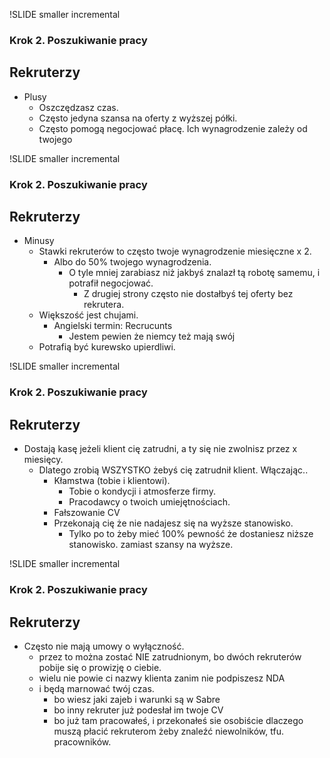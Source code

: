 !SLIDE smaller incremental

### Krok 2. Poszukiwanie pracy  ###
## Rekruterzy ##

- Plusy
    * Oszczędzasz czas.
    * Często jedyna szansa na oferty z wyższej półki.
    * Często pomogą negocjować płacę. Ich wynagrodzenie zależy od twojego

!SLIDE smaller incremental

### Krok 2. Poszukiwanie pracy  ###
## Rekruterzy ##

- Minusy
    * Stawki rekruterów to często twoje wynagrodzenie miesięczne x 2.
        - Albo do 50% twojego wynagrodzenia.
            * O tyle mniej zarabiasz niż jakbyś znalazł tą robotę samemu, i potrafił negocjować.
                - Z drugiej strony często nie dostałbyś tej oferty bez rekrutera.
    * Większość jest chujami.
        - Angielski termin: Recrucunts
            * Jestem pewien że niemcy też mają swój
    * Potrafią być kurewsko upierdliwi.

!SLIDE smaller incremental

### Krok 2. Poszukiwanie pracy  ###
## Rekruterzy ##

- Dostają kasę jeżeli klient cię zatrudni, a ty się nie zwolnisz przez x miesięcy.
    * Dlatego zrobią WSZYSTKO żebyś cię zatrudnił klient. Włączając..
        - Kłamstwa (tobie i klientowi).
            * Tobie o kondycji i atmosferze firmy.
            * Pracodawcy o twoich umiejętnościach.
        - Fałszowanie CV
        - Przekonają cię że nie nadajesz się na wyższe stanowisko.
            * Tylko po to żeby mieć 100% pewność że dostaniesz niższe stanowisko. zamiast szansy na wyższe.

!SLIDE smaller incremental

### Krok 2. Poszukiwanie pracy  ###
## Rekruterzy ##

- Często nie mają umowy o wyłączność.
    * przez to można zostać NIE zatrudnionym, bo dwóch rekruterów pobije się o prowizję o ciebie.
    * wielu nie powie ci nazwy klienta zanim nie podpiszesz NDA
    * i będą marnować twój czas.
        - bo wiesz jaki zajeb i warunki są w Sabre
        - bo inny rekruter już podesłał im twoje CV
        - bo już tam pracowałeś, i przekonałeś sie osobiście dlaczego muszą płacić rekruterom żeby znaleźć niewolników, tfu. pracowników.

